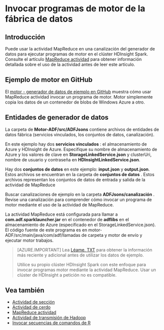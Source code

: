 <properties 
    pageTitle="Invocar programas de motor de la fábrica de datos de Azure" 
    description="Obtenga información sobre cómo invocar un generador de datos de Azure mediante la actividad MapReduce programas motor." 
    services="data-factory" 
    documentationCenter="" 
    authors="spelluru" 
    manager="jhubbard" 
    editor="monicar"/>

<tags 
    ms.service="data-factory" 
    ms.workload="data-services" 
    ms.tgt_pltfrm="na" 
    ms.devlang="na" 
    ms.topic="article" 
    ms.date="08/25/2016" 
    ms.author="spelluru"/>

# <a name="invoke-spark-programs-from-data-factory"></a>Invocar programas de motor de la fábrica de datos
## <a name="introduction"></a>Introducción
Puede usar la actividad MapReduce en una canalización del generador de datos para ejecutar programas de motor en el clúster HDInsight Spark. Consulte el artículo [MapReduce actividad](data-factory-map-reduce.md) para obtener información detallada sobre el uso de la actividad antes de leer este artículo. 

## <a name="spark-sample-on-github"></a>Ejemplo de motor en GitHub
El [motor - generador de datos de ejemplo en GitHub](https://github.com/Azure/Azure-DataFactory/tree/master/Samples/Spark) muestra cómo usar MapReduce actividad invocar un programa de motor. Motor simplemente copia los datos de un contenedor de blobs de Windows Azure a otro. 

## <a name="data-factory-entities"></a>Entidades de generador de datos
La carpeta de **Motor-ADF/src/ADFJsons** contiene archivos de entidades de datos fábrica (servicios vinculados, los conjuntos de datos, canalización).  

En este ejemplo hay dos **servicios vinculados** : el almacenamiento de Azure y HDInsight de Azure. Especifique su nombre de almacenamiento de Azure y los valores de clave en **StorageLinkedService.json** y clusterUri, nombre de usuario y contraseña en **HDInsightLinkedService.json**.

Hay dos **conjuntos de datos** en este ejemplo: **input.json** y **output.json**. Estos archivos se encuentran en la carpeta de **conjuntos de datos** .  Estos archivos representan los conjuntos de datos de entrada y salida de la actividad de MapReduce

Buscar canalizaciones de ejemplo en la carpeta **ADFJsons/canalización** . Revise una canalización para comprender cómo invocar un programa de motor mediante el uso de la actividad de MapReduce. 

La actividad MapReduce está configurada para llamar a **com.adf.sparklauncher.jar** en el contenedor de **adflibs** en el almacenamiento de Azure (especificado en el StorageLinkedService.json). El código fuente de este programa es en motor-ADF/src/main/java/com/adf/llamadas de carpeta y motor de envío y ejecutar motor trabajos. 

> [AZURE.IMPORTANT] 
> Lea [Léame. TXT](https://github.com/Azure/Azure-DataFactory/blob/master/Samples/Spark/README.txt) para obtener la información más reciente y adicional antes de utilizar los datos de ejemplo. 
>  
> Utilice su propio clúster HDInsight Spark con este enfoque para invocar programas motor mediante la actividad MapReduce. Usar un clúster de HDInsight a petición no es compatible.   


## <a name="see-also"></a>Vea también
- [Actividad de sección](data-factory-hive-activity.md)
- [Actividad de cerdo](data-factory-pig-activity.md)
- [MapReduce actividad](data-factory-map-reduce.md)
- [Actividad de transmisión de Hadoop](data-factory-hadoop-streaming-activity.md)
- [Invocar secuencias de comandos de R](https://github.com/Azure/Azure-DataFactory/tree/master/Samples/RunRScriptUsingADFSample)
